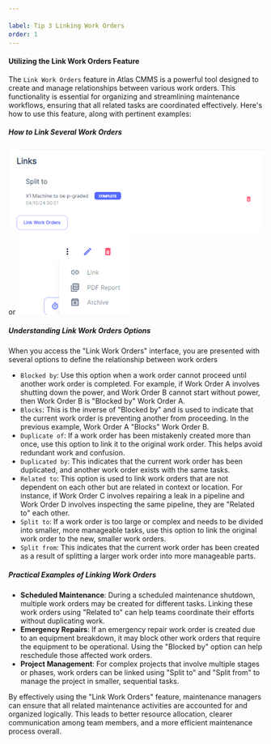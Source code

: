 ```yaml
---

label: Tip 3 Linking Work Orders
order: 1
---
```


#### Utilizing the Link Work Orders Feature

The `Link Work Orders` feature in Atlas CMMS is a powerful tool designed to create and manage relationships between various work orders. This functionality is essential for organizing and streamlining maintenance workflows, ensuring that all related tasks are coordinated effectively. Here's how to use this feature, along with pertinent examples:

##### How to Link Several Work Orders
![](../static/img/image154.png)
or
![](../static/img/image155.png)

##### Understanding Link Work Orders Options

When you access the "Link Work Orders" interface, you are presented with several options to define the relationship between work orders

- `Blocked by`: Use this option when a work order cannot proceed until another work order is completed. For example, if Work Order A involves shutting down the power, and Work Order B cannot start without power, then Work Order B is "Blocked by" Work Order A.
- `Blocks`: This is the inverse of "Blocked by" and is used to indicate that the current work order is preventing another from proceeding. In the previous example, Work Order A "Blocks" Work Order B.
- `Duplicate of`: If a work order has been mistakenly created more than once, use this option to link it to the original work order. This helps avoid redundant work and confusion.
- `Duplicated by`: This indicates that the current work order has been duplicated, and another work order exists with the same tasks.
- `Related to`: This option is used to link work orders that are not dependent on each other but are related in context or location. For instance, if Work Order C involves repairing a leak in a pipeline and Work Order D involves inspecting the same pipeline, they are "Related to" each other.
- `Split to`: If a work order is too large or complex and needs to be divided into smaller, more manageable tasks, use this option to link the original work order to the new, smaller work orders.
- `Split from`: This indicates that the current work order has been created as a result of splitting a larger work order into more manageable parts.

##### Practical Examples of Linking Work Orders

- **Scheduled Maintenance**: During a scheduled maintenance shutdown, multiple work orders may be created for different tasks. Linking these work orders using "Related to" can help teams coordinate their efforts without duplicating work.
- **Emergency Repairs**: If an emergency repair work order is created due to an equipment breakdown, it may block other work orders that require the equipment to be operational. Using the "Blocked by" option can help reschedule those affected work orders.
- **Project Management**: For complex projects that involve multiple stages or phases, work orders can be linked using "Split to" and "Split from" to manage the project in smaller, sequential tasks.

By effectively using the "Link Work Orders" feature, maintenance managers can ensure that all related maintenance activities are accounted for and organized logically. This leads to better resource allocation, clearer communication among team members, and a more efficient maintenance process overall.